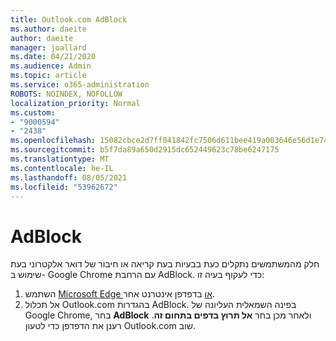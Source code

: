 ```yaml
---
title: Outlook.com AdBlock
ms.author: daeite
author: daeite
manager: joallard
ms.date: 04/21/2020
ms.audience: Admin
ms.topic: article
ms.service: o365-administration
ROBOTS: NOINDEX, NOFOLLOW
localization_priority: Normal
ms.custom:
- "9000594"
- "2438"
ms.openlocfilehash: 15082cbce2d7ff041842fc7506d611bee419a003646e56d1e7488981dd4d7020
ms.sourcegitcommit: b5f7da89a650d2915dc652449623c78be6247175
ms.translationtype: MT
ms.contentlocale: he-IL
ms.lasthandoff: 08/05/2021
ms.locfileid: "53962672"
---
```

# <a name="adblock"></a>AdBlock

חלק מהמשתמשים נתקלים כעת בבעיות בעת קריאה או חיבור של דואר אלקטרוני בעת שימוש ב- Google Chrome עם הרחבת AdBlock. כדי לעקוף בעיה זו:

1. השתמש [Microsoft Edge או](https://www.microsoft.com/windows/microsoft-edge) בדפדפן אינטרנט אחר.
1. אל תכלול Outlook.com בהגדרות AdBlock. בפינה השמאלית העליונה של Google Chrome, בחר **AdBlock** ולאחר מכן בחר **אל תרוץ בדפים בתחום זה**. רענן את הדפדפן כדי לטעון Outlook.com שוב.